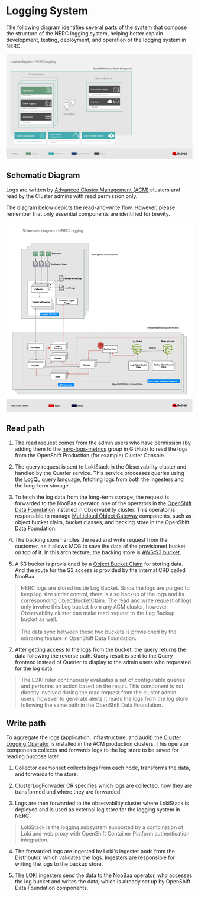 # Logging System

The following diagram identifies several parts of the system that compose the structure of the NERC logging system, helping better explain development, testing, deployment, and operation of the logging system in NERC.


![plot](./images/Logging_Logical_Diagram.jpg)


## Schematic Diagram

Logs are written by [Advanced Cluster Management (ACM)](https://www.redhat.com/en/technologies/management/advanced-cluster-management) clusters and read by the Cluster admins with read permission only.

The diagram below depicts the read-and-write flow. However, please remember that only essential components are identified for brevity.

![plot](./images/Logging_Schematic_Diagram.jpg)


## Read path

1. The read request comes from the admin users who have permission (by adding them to the [nerc-logs-metrics](https://github.com/orgs/OCP-on-NERC/teams/nerc-logs-metrics) group in GitHub) to read the logs from the OpenShift Production (for example) Cluster Console.

2. The query request is sent to LokiStack in the Observability cluster and handled by the Querier service. This service processes queries using the [LogQL](https://grafana.com/docs/loki/latest/query/) query language, fetching logs from both the ingesters and the long-term storage.

3. To fetch the log data from the long-term storage, the request is forwarded to the NooBaa operator, one of the operators in the [OpenShift Data Foundation](https://www.redhat.com/en/technologies/cloud-computing/openshift-data-foundation) installed in Observability cluster. This operator is responsible to manage [Multicloud Object Gateway](https://www.redhat.com/en/blog/introducing-multi-cloud-object-gateway-for-openshift) components, such as object bucket claim, bucket classes, and backing store in the OpenShift Data Foundation.

4. The backing store handles the read and write request from the customer, as it allows MCG to save the data of the provisioned bucket on top of it. In this architecture, the backing store is [AWS:S3 bucket](https://aws.amazon.com/pm/serv-s3/?gclid=EAIaIQobChMIodfHoK2egwMVwuXVCh2cWw-1EAAYASAAEgLCNvD_BwE&trk=518a7bef-5b4f-4462-ad55-80e5c177f12b&sc_channel=ps&ef_id=EAIaIQobChMIodfHoK2egwMVwuXVCh2cWw-1EAAYASAAEgLCNvD_BwE:G:s&s_kwcid=AL!4422!3!645186213484!e!!g!!aws%20s3!19579892800!143689755565).

6. A S3 bucket is provisioned by a [Object Bucket Claim](https://access.redhat.com/documentation/en-us/red_hat_openshift_container_storage/4.8/html/managing_hybrid_and_multicloud_resources/object-bucket-claim˘) for storing data. And the route for the S3 access is provided by the internal CRD called NooBaa.

> NERC logs are stored inside Log Bucket. Since the logs are purged to keep log size under control, there is also backup of the logs and its corresponding ObjectBucketClaim. The read and write request of logs only involve this Log bucket from any ACM cluster, however Observability cluster can make read request to the Log Backup bucket as well.<br/><br/>The data sync between these two buckets is provisioned by the mirroring feature in OpenShift Data Foundation.

7. After getting access to the logs from the bucket, the query returns the data following the reverse path. Query result is sent to the Query frontend instead of Querier to display to the admin users who requested for the log data.

> The LOKI ruler continuously evaluates a set of configurable queries and performs an action based on the result. This component is not directly involved during the read request from the cluster admin users, however to generate alerts it reads the logs from the log store following the same path in the OpenShift Data Foundation.

## Write path

To aggregate the logs (application, infrastructure, and audit) the [Cluster Logging Operator](https://github.com/openshift/cluster-logging-operator) is installed in the ACM production clusters. This operator components collects and forwards logs to the log store to be saved for reading purpose later.

1. Collector daemonset collects logs from each node, transforms the data, and forwards to the store.

2. ClusterLogForwader CR specifies which logs are collected, how they are transformed and where they are forwarded.

3. Logs are then forwarded to the observability cluster where LokiStack is deployed and is used as external log store for the logging system in NERC.

> LokiStack is the logging subsystem supported by a combination of Loki and web proxy with OpenShift Container Platform authentication integration.

4. The forwarded logs are ingested by Loki's ingester pods from the Distributor, which validates the logs. Ingesters are responsible for writing the logs to the backup store.

5. The LOKI ingesters send the data to the NooBaa operator, who accesses the log bucket and writes the data, which is already set up by OpenShift Data Foundation components.
